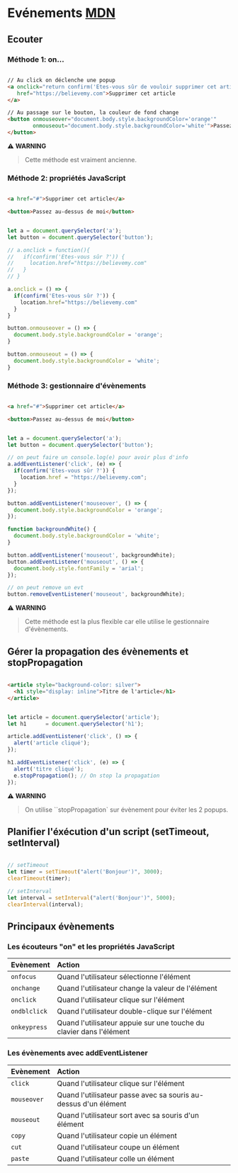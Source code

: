 # Evénements [MDN](https://developer.mozilla.org/fr/docs/Web/Events)

## Ecouter

### Méthode 1: on...

```html

// Au click on déclenche une popup
<a onclick="return confirm('Etes-vous sûr de vouloir supprimer cet article ?')" 
   href="https://believemy.com">Supprimer cet article
</a>

// Au passage sur le bouton, la couleur de fond change
<button onmouseover="document.body.style.backgroundColor='orange'" 
        onmouseout="document.body.style.backgroundColor='white'">Passez au-dessus de moi
</button>

```

⚠️ **WARNING**
> Cette méthode est vraiment ancienne.

### Méthode 2: propriétés JavaScript

```html

<a href="#">Supprimer cet article</a>

<button>Passez au-dessus de moi</button>

```

```js

let a = document.querySelector('a');
let button = document.querySelector('button');

// a.onclick = function(){
//   if(confirm('Etes-vous sûr ?')) {
//     location.href="https://believemy.com"
//   }
// }

a.onclick = () => {
  if(confirm('Etes-vous sûr ?')) {
    location.href="https://believemy.com"
  }
}

button.onmouseover = () => {
  document.body.style.backgroundColor = 'orange';
}

button.onmouseout = () => {
  document.body.style.backgroundColor = 'white';
}

```

### Méthode 3: gestionnaire d'évènements

```html

<a href="#">Supprimer cet article</a>

<button>Passez au-dessus de moi</button>

```

```js

let a = document.querySelector('a');
let button = document.querySelector('button');

// on peut faire un console.log(e) pour avoir plus d'info
a.addEventListener('click', (e) => {
  if(confirm('Etes-vous sûr ?')) {
    location.href = "https://believemy.com";
  }
});

button.addEventListener('mouseover', () => {
  document.body.style.backgroundColor = 'orange';
});

function backgroundWhite() {
  document.body.style.backgroundColor = 'white';
}

button.addEventListener('mouseout', backgroundWhite);
button.addEventListener('mouseout', () => {
  document.body.style.fontFamily = 'arial';
});

// on peut remove un evt
button.removeEventListener('mouseout', backgroundWhite);

```

⚠️ **WARNING**
> Cette méthode est la plus flexible car elle utilise le gestionnaire d'évènements.


## Gérer la propagation des évènements et stopPropagation

```html

<article style="background-color: silver">
  <h1 style="display: inline">Titre de l'article</h1>
</article>

```

```js

let article = document.querySelector('article');
let h1      = document.querySelector('h1');

article.addEventListener('click', () => {
  alert('article cliqué');
});

h1.addEventListener('click', (e) => {
  alert('titre cliqué');
  e.stopPropagation(); // On stop la propagation
});

```

⚠️ **WARNING**
> On utilise ``stopPropagation` sur évènement pour éviter les 2 popups.

## Planifier l'éxécution d'un script (setTimeout, setInterval)

```js

// setTimeout
let timer = setTimeout("alert('Bonjour')", 3000);
clearTimeout(timer);

// setInterval
let interval = setInterval("alert('Bonjour')", 5000);
clearInterval(interval);

```

## Principaux évènements

### Les écouteurs "on" et les propriétés JavaScript

| Evènement    | Action                                                              |
| :----------- | :------------------------------------------------------------------ | 
| `onfocus`    | Quand l'utilisateur sélectionne l'élément                           |
| `onchange`   | Quand l'utilisateur change la valeur de l'élément                   |
| `onclick`    | Quand l'utilisateur clique sur l'élément                            |
| `ondblclick` | Quand l'utilisateur double-clique sur l'élément                     |
| `onkeypress` | Quand l'utilisateur appuie sur une touche du clavier dans l'élément |

### Les évènements avec addEventListener

| Evènement    | Action                                                              |
| :----------- | :------------------------------------------------------------------ | 
| `click`      | Quand l'utilisateur clique sur l'élément                            |
| `mouseover`  | Quand l'utilisateur passe avec sa souris au-dessus d'un élément     |
| `mouseout`   | Quand l'utilisateur sort avec sa souris d'un élément                |
| `copy`       | Quand l'utilisateur copie un élément                                |
| `cut`        | Quand l'utilisateur coupe un élément                                |
| `paste`      | Quand l'utilisateur colle un élément                                |

